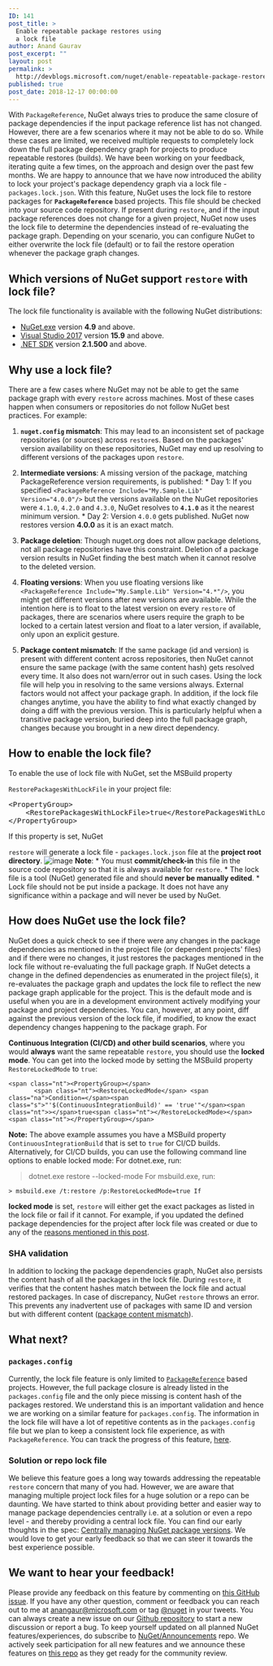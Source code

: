 ```yaml
---
ID: 141
post_title: >
  Enable repeatable package restores using
  a lock file
author: Anand Gaurav
post_excerpt: ""
layout: post
permalink: >
  http://devblogs.microsoft.com/nuget/enable-repeatable-package-restores-using-a-lock-file/
published: true
post_date: 2018-12-17 00:00:00
---
```

With `PackageReference`, NuGet always tries to produce the same closure of package dependencies if the input package reference list has not changed. However, there are a few scenarios where it may not be able to do so. While these cases are limited, we received multiple requests to completely lock down the full package dependency graph for projects to produce repeatable restores (builds). We have been working on your feedback, iterating quite a few times, on the approach and design over the past few months. We are happy to announce that we have now introduced the ability to lock your project's package dependency graph via a lock file - `packages.lock.json`. With this feature, NuGet uses the lock file to restore packages for **`PackageReference`** based projects. This file should be checked into your source code repository. If present during `restore`, and if the input package references does not change for a given project, NuGet now uses the lock file to determine the dependencies instead of re-evaluating the package graph. Depending on your scenario, you can configure NuGet to either overwrite the lock file (default) or to fail the restore operation whenever the package graph changes.

## Which versions of NuGet support `restore` with lock file?

The lock file functionality is available with the following NuGet distributions:

*   [NuGet.exe][1] version **4\.9** and above.
*   [Visual Studio 2017][1] version **15\.9** and above.
*   [.NET SDK][1] version **2\.1.500** and above.

## Why use a lock file?

There are a few cases where NuGet may not be able to get the same package graph with every `restore` across machines. Most of these cases happen when consumers or repositories do not follow NuGet best practices. For example:

1.  **`nuget.config` mismatch**: This may lead to an inconsistent set of package repositories (or sources) across `restore`s. Based on the packages' version availability on these repositories, NuGet may end up resolving to different versions of the packages upon `restore`.

2.  **Intermediate versions**: A missing version of the package, matching PackageReference version requirements, is published: * Day 1: If you specified `<PackageReference Include="My.Sample.Lib" Version="4.0.0"/>` but the versions available on the NuGet repositories were `4.1.0`, `4.2.0` and `4.3.0`, NuGet resolves to **`4.1.0`** as it the nearest minimum version. * Day 2: Version `4.0.0` gets published. NuGet now restores version **4\.0.0** as it is an exact match.

3.  **Package deletion**: Though nuget.org does not allow package deletions, not all package repositories have this constraint. Deletion of a package version results in NuGet finding the best match when it cannot resolve to the deleted version.

4.  **Floating versions**: When you use floating versions like `<PackageReference Include="My.Sample.Lib" Version="4.*"/>`, you might get different versions after new versions are available. While the intention here is to float to the latest version on every `restore` of packages, there are scenarios where users require the graph to be locked to a certain latest version and float to a later version, if available, only upon an explicit gesture.

5.  **Package content mismatch**: If the same package (id and version) is present with different content across repositories, then NuGet cannot ensure the same package (with the same content hash) gets resolved every time. It also does not warn/error out in such cases. Using the lock file will help you in resolving to the same versions always. External factors would not affect your package graph. In addition, if the lock file changes anytime, you have the ability to find what exactly changed by doing a diff with the previous version. This is particularly helpful when a transitive package version, buried deep into the full package graph, changes because you brought in a new direct dependency.

## How to enable the lock file?

To enable the use of lock file with NuGet, set the MSBuild property

`RestorePackagesWithLockFile` in your project file:

<pre class="lang:default decode:true">&lt;PropertyGroup&gt;
    &lt;RestorePackagesWithLockFile&gt;true&lt;/RestorePackagesWithLockFile&gt;
&lt;/PropertyGroup&gt;</pre>

If this property is set, NuGet

`restore` will generate a lock file - `packages.lock.json` file at the **project root directory**. ![image][2] **Note**: * You must **commit/check-in** this file in the source code repository so that it is always available for `restore`. * The lock file is a tool (NuGet) generated file and should **never be manually edited**. * Lock file should not be put inside a package. It does not have any significance within a package and will never be used by NuGet.

## How does NuGet use the lock file?

NuGet does a quick check to see if there were any changes in the package dependencies as mentioned in the project file (or dependent projects' files) and if there were no changes, it just restores the packages mentioned in the lock file without re-evaluating the full package graph. If NuGet detects a change in the defined dependencies as enumerated in the project file(s), it re-evaluates the package graph and updates the lock file to reflect the new package graph applicable for the project. This is the default mode and is useful when you are in a development environment actively modifying your package and project dependencies. You can, however, at any point, diff against the previous version of the lock file, if modified, to know the exact dependency changes happening to the package graph. For

**Continuous Integration (CI/CD) and other build scenarios**, where you would **always** want the same repeatable `restore`, you should use the **locked mode**. You can get into the locked mode by setting the MSBuild property `RestoreLockedMode` to `true`:

<pre class="highlight"><code>&lt;span class="nt">&lt;PropertyGroup&gt;&lt;/span>
       &lt;span class="nt">&lt;RestoreLockedMode&lt;/span> &lt;span class="na">Condition=&lt;/span>&lt;span class="s">"'$(ContinuousIntegrationBuild)' == 'true'"&lt;/span>&lt;span class="nt">&gt;&lt;/span>true&lt;span class="nt">&lt;/RestoreLockedMode&gt;&lt;/span>
&lt;span class="nt">&lt;/PropertyGroup&gt;&lt;/span> </code></pre>

**Note:** The above example assumes you have a MSBuild property `ContinuousIntegrationBuild` that is set to `true` for CI/CD builds. Alternatively, for CI/CD builds, you can use the following command line options to enable locked mode: For dotnet.exe, run:

> dotnet.exe restore --locked-mode For msbuild.exe, run:

    > msbuild.exe /t:restore /p:RestoreLockedMode=true If 
    

**locked mode** is set, `restore` will either get the exact packages as listed in the lock file or fail if it cannot. For example, if you updated the defined package dependencies for the project after lock file was created or due to any of the [reasons mentioned in this post][3].

### SHA validation

In addition to locking the package dependencies graph, NuGet also persists the content hash of all the packages in the lock file. During `restore`, it verifies that the content hashes match between the lock file and actual restored packages. In case of discrepancy, NuGet `restore` throws an error. This prevents any inadvertent use of packages with same ID and version but with different content ([package content mismatch][3]).

## What next?

### `packages.config`

Currently, the lock file feature is only limited to [`PackageReference`][4] based projects. However, the full package closure is already listed in the `packages.config` file and the only piece missing is content hash of the packages restored. We understand this is an important validation and hence we are working on a similar feature for `packages.config`. The information in the lock file will have a lot of repetitive contents as in the `packages.config` file but we plan to keep a consistent lock file experience, as with `PackageReference`. You can track the progress of this feature, [here][5].

### Solution or repo lock file

We believe this feature goes a long way towards addressing the repeatable `restore` concern that many of you had. However, we are aware that managing multiple project lock files for a huge solution or a repo can be daunting. We have started to think about providing better and easier way to manage package dependencies centrally i.e. at a solution or even a repo level - and thereby providing a central lock file. You can find our early thoughts in the spec: [Centrally managing NuGet package versions][6]. We would love to get your early feedback so that we can steer it towards the best experience possible.

## We want to hear your feedback!

Please provide any feedback on this feature by commenting on [this GitHub issue][7]. If you have any other question, comment or feedback you can reach out to me at <anangaur@microsoft.com> or tag [@nuget][8] in your tweets. You can always create a new issue on our [Github repository][9] to start a new discussion or report a bug. To keep yourself updated on all planned NuGet features/experiences, do subscribe to [NuGet/Announcements][10] repo. We actively seek participation for all new features and we announce these features on [this repo][10] as they get ready for the community review.

 [1]: https://blog.nuget.org/20181217/Enable-repeatable-package-restores-using-a-lock-file.html
 [2]: https://user-images.githubusercontent.com/14800916/49912003-6d98f100-fe3d-11e8-8be1-372d36d46c98.png
 [3]: #why-use-a-lock-file
 [4]: https://docs.microsoft.com/en-us/nuget/consume-packages/package-references-in-project-files
 [5]: https://github.com/NuGet/Home/issues/7281
 [6]: https://github.com/NuGet/Home/wiki/Centrally-managing-NuGet-package-versions
 [7]: https://github.com/NuGet/Home/issues/5602
 [8]: https://twitter.com/nuget
 [9]: https://github.com/NuGet/Home/issues/new
 [10]: https://github.com/NuGet/Announcements